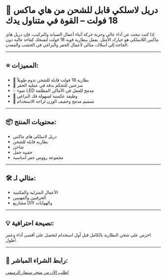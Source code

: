 # 🔧 دريل لاسلكي قابل للشحن من هاي ماكس 18 فولت – القوة في متناول يدك

إذا كنت تبحث عن أداء عالي وحرية حركة أثناء أعمال الصيانة والتركيب، فإن دريل هاي ماكس اللاسلكي هو خيارك الأمثل. يعمل ببطارية قوية 18 فولت لتمنحك كفاءة عالية دون الحاجة إلى أسلاك، مثالي لأعمال الحفر والبراغي في الخشب والمعدن.

---

## ⭐ المميزات:
- 🔋 بطارية 18 فولت قابلة للشحن تدوم طويلاً
- 🔧 سرعتين للتحكم بدقة في عملية الحفر
- 💡 ضوء LED مدمج للعمل في الأماكن المظلمة
- 🔄 وظيفة عكسية لسهولة فك البراغي
- 👜 تصميم مدمج وخفيف الوزن لراحة الاستخدام

---

## 📦 محتويات المنتج:
- دريل لاسلكي هاي ماكس  
- بطارية قابلة للشحن  
- شاحن  
- حقيبة حمل  
- مجموعة رؤوس حفر أساسية

---

## 🛠️ مثالي لـ:
- الأعمال المنزلية والمكتبية  
- الحرفيين والمهنيين  
- مشاريع DIY والهوايات

---

## 💡 نصيحة احترافية:
احرص على شحن البطارية بالكامل قبل أول استخدام لتحصل على أقصى أداء وعمر أطول.

---

## 🔗 رابط الشراء المباشر:
[اطلب الآن من متجر سنمار الرسمي](https://sanmar.sa/ar/pQGPzRz)

